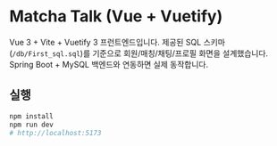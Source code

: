 # Matcha Talk (Vue + Vuetify)

Vue 3 + Vite + Vuetify 3 프런트엔드입니다. 제공된 SQL 스키마(`/db/First_sql.sql`)를 기준으로
회원/매칭/채팅/프로필 화면을 설계했습니다. Spring Boot + MySQL 백엔드와 연동하면 실제 동작합니다.

## 실행
```bash
npm install
npm run dev
# http://localhost:5173

